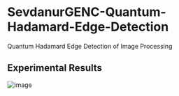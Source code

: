 # SevdanurGENC-Quantum-Hadamard-Edge-Detection
Quantum Hadamard Edge Detection of Image Processing




## Experimental Results
![image](https://github.com/SevdanurGENC/SevdanurGENC-Quantum-Hadamard-Edge-Detection/assets/5441882/a490ff8a-936b-4134-8250-22387395c099)
